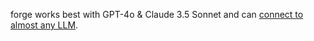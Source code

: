 forge works best with GPT-4o & Claude 3.5 Sonnet and can 
[connect to almost any LLM](https://forge.chat/docs/llms.html).
